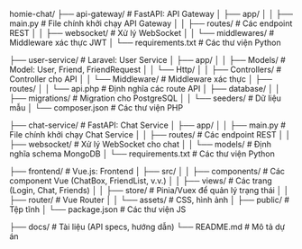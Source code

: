 homie-chat/
├── api-gateway/                  # FastAPI: API Gateway
│   ├── app/
│   │   ├── main.py               # File chính khởi chạy API Gateway
│   │   ├── routes/              # Các endpoint REST
│   │   ├── websocket/           # Xử lý WebSocket
│   │   └── middlewares/         # Middleware xác thực JWT
│   └── requirements.txt         # Các thư viện Python

├── user-service/                # Laravel: User Service
│   ├── app/
│   │   ├── Models/              # Model: User, Friend, FriendRequest
│   │   └── Http/
│   │       ├── Controllers/     # Controller cho API
│   │       └── Middleware/      # Middleware xác thực
│   ├── routes/
│   │   └── api.php              # Định nghĩa các route API
│   ├── database/
│   │   ├── migrations/          # Migration cho PostgreSQL
│   │   └── seeders/             # Dữ liệu mẫu
│   └── composer.json            # Các thư viện PHP

├── chat-service/                # FastAPI: Chat Service
│   ├── app/
│   │   ├── main.py              # File chính khởi chạy Chat Service
│   │   ├── routes/              # Các endpoint REST
│   │   ├── websocket/           # Xử lý WebSocket cho chat
│   │   └── models/              # Định nghĩa schema MongoDB
│   └── requirements.txt         # Các thư viện Python

├── frontend/                    # Vue.js: Frontend
│   ├── src/
│   │   ├── components/          # Các component Vue (ChatBox, FriendList, v.v.)
│   │   ├── views/               # Các trang (Login, Chat, Friends)
│   │   ├── store/               # Pinia/Vuex để quản lý trạng thái
│   │   ├── router/              # Vue Router
│   │   └── assets/              # CSS, hình ảnh
│   ├── public/                  # Tệp tĩnh
│   └── package.json             # Các thư viện JS

├── docs/                        # Tài liệu (API specs, hướng dẫn)
└── README.md                    # Mô tả dự án
